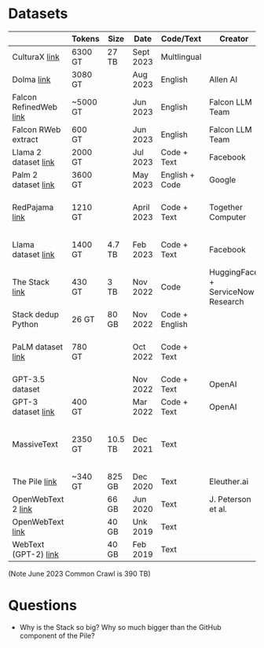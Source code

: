 
# Datasets

|                                                                                                                                                                                                 | Tokens   | Size | Date       | Code/Text      | Creator                           | License             | Notes                                                                                                              |
|-------------------------------------------------------------------------------------------------------------------------------------------------------------------------------------------------|----------|------|------------|----------------|-----------------------------------|---------------------|--------------------------------------------------------------------------------------------------------------------|
| CulturaX [link](https://arxiv.org/pdf/2309.09400.pdf)                                                                                                                                           | 6300 GT  | 27 TB | Sept 2023  | Multlingual    |                                   | Custom              |                                                                                                                    |
| Dolma  [link](https://blog.allenai.org/dolma-3-trillion-tokens-open-llm-corpus-9a0ff4b8da64)                                                                                                    | 3080 GT  |    | Aug 2023   | English        | Allen AI                          | Custom              |
| Falcon RefinedWeb  [link](https://arxiv.org/pdf/2306.01116.pdf)                                                                                                                                 | ~5000 GT |    | Jun 2023   | English        | Falcon LLM Team                   | Not Public          |                                                                                                                    |  
| Falcon RWeb extract                                                                                                                                                                             | 600 GT   |    | Jun 2023   | English        | Falcon LLM Team                   |                     |
| Llama 2 dataset [link](https://ai.meta.com/research/publications/llama-2-open-foundation-and-fine-tuned-chat-models/)                                                                           | 2000 GT  |    | Jul 2023   | Code + Text    | Facebook                          | Not Public          | [link](https://www.cnbc.com/2023/05/16/googles-palm-2-uses-nearly-five-times-more-text-data-than-predecessor.html) |
| Palm 2 dataset  [link](https://ai.google/discover/palm2/)                                                                                                                                       | 3600 GT  |    | May 2023   | English + Code | Google                            | Not Public          |                                                                                                                    |                  |                                                                                                                    |                                                                                                                   |                                                                                                                   |                                                                                                                    | RedPajama  [link](https://together.ai/blog/redpajama)                                                                       | 1210 GT  |    | April 2023 |                 | Underlying Licenses                                       | "Cleanroom" replication of Llama | 
| RedPajama  [link](https://together.ai/blog/redpajama)                                                                                                                                           | 1210 GT  |    | April 2023 | Code + Text    | Together Computer                 | Underlying Licenses | "Cleanroom replication" of Llama dataset                                                                           |
| Llama dataset  [link](https://research.facebook.com/file/1574548786327032/LLaMA--Open-and-Efficient-Foundation-Language-Models.pdf)                                                             | 1400 GT  | 4.7 TB | Feb 2023   | Code + Text    | Facebook                          | Not Public          | English Text only [Components](LlamaComponents.png)                                                                |
| The Stack  [link](https://arxiv.org/pdf/2211.15533.pdf)                                                                                                                                         | 430 GT   | 3 TB | Nov 2022   | Code           | HuggingFace + ServiceNow Research |                     | All langs, Permissive license [Components](StackComponents.png)                                                    |
| Stack dedup Python                                                                                                                                                                              | 26 GT    | 80 GB | Nov 2022   | Code + English |                                   |                     | Python only                                                                                                        |
| PaLM dataset  [link](https://ai.google/static/documents/palm2techreport.pdf?_gl=1*jep511*_up*MQ..*_ga*MzQwMDY2MDE1LjE2OTU0ODM0Mjk.*_ga_KFG60X3H7K*MTY5NTQ4MzQyOS4xLjAuMTY5NTQ4MzQyOS4wLjAuMA..) | 780 GT   |    | Oct 2022   | Code + Text    |                                   |                     | 50% tokens "social media convs"                                                                                    |
| GPT-3.5 dataset                                                                                                                                                                                 |          |    | Nov 2022   | Code + Text    | OpenAI                            | Not Public          | Undisclosed                                                                                                        |
| GPT-3 dataset  [link](https://arxiv.org/pdf/2005.14165.pdf)                                                                                                                                     | 400 GT   |    | Mar 2022   | Code + Text    | OpenAI                            | Not Public          | [Components](GPT3Components.png)                                                                                   | 
| MassiveText                                                                                                                                                                                     | 2350 GT  | 10.5 TB | Dec 2021   | Text           |                                   |                     | "We do not attempt to filter out low quality" English only                                                         |
| The Pile [link](https://pile.eleuther.ai/)                                                                                                                                                      | ~340 GT  | 825 GB | Dec 2020   | Text           | Eleuther.ai                       |                     | [Components](PileComponents.md)                                                                                    |
| OpenWebText 2  [link](https://github.com/jcpeterson/openwebtext)                                                                                                                                |          | 66 GB | Jun 2020   | Text           | J. Peterson et al.                |                     |                                                                                                                    |                 |  
| OpenWebText  [link](https://github.com/jcpeterson/openwebtext)                                                                                                                                  |          | 40 GB | Unk 2019   | Text           |                                   |                     | Repl of WebText                                                                                                    | 
| WebText (GPT-2)  [link](https://d4mucfpksywv.cloudfront.net/better-language-models/language_models_are_unsupervised_multitask_learners.pdf)                                                     |          | 40 GB | Feb 2019   | Text           |                                   |                     | Outbound Reddit links                                                                                              |

(Note June 2023 Common Crawl is 390 TB)


# Questions

* Why is the Stack so big? Why so much bigger than the GitHub component of the Pile?


